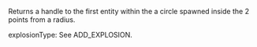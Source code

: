 Returns a handle to the first entity within the a circle spawned inside the 2 points from a radius.

explosionType: See ADD_EXPLOSION.